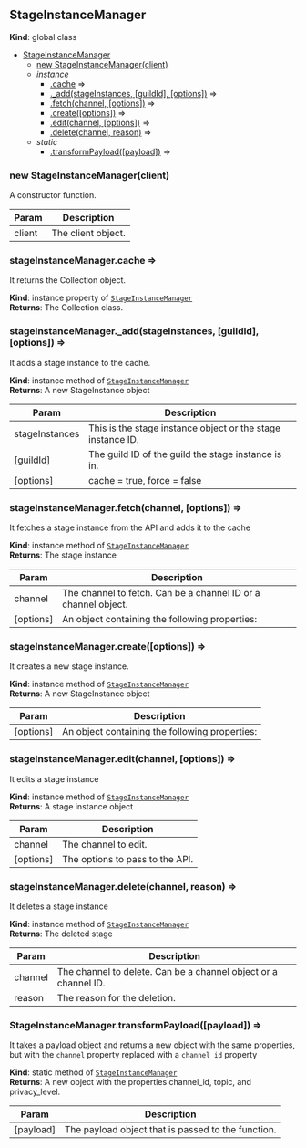 <a name="StageInstanceManager"></a>

## StageInstanceManager
**Kind**: global class  

* [StageInstanceManager](#StageInstanceManager)
    * [new StageInstanceManager(client)](#new_StageInstanceManager_new)
    * _instance_
        * [.cache](#StageInstanceManager+cache) ⇒
        * [._add(stageInstances, [guildId], [options])](#StageInstanceManager+_add) ⇒
        * [.fetch(channel, [options])](#StageInstanceManager+fetch) ⇒
        * [.create([options])](#StageInstanceManager+create) ⇒
        * [.edit(channel, [options])](#StageInstanceManager+edit) ⇒
        * [.delete(channel, reason)](#StageInstanceManager+delete) ⇒
    * _static_
        * [.transformPayload([payload])](#StageInstanceManager.transformPayload) ⇒

<a name="new_StageInstanceManager_new"></a>

### new StageInstanceManager(client)
A constructor function.


| Param | Description |
| --- | --- |
| client | The client object. |

<a name="StageInstanceManager+cache"></a>

### stageInstanceManager.cache ⇒
It returns the Collection object.

**Kind**: instance property of [<code>StageInstanceManager</code>](#StageInstanceManager)  
**Returns**: The Collection class.  
<a name="StageInstanceManager+_add"></a>

### stageInstanceManager.\_add(stageInstances, [guildId], [options]) ⇒
It adds a stage instance to the cache.

**Kind**: instance method of [<code>StageInstanceManager</code>](#StageInstanceManager)  
**Returns**: A new StageInstance object  

| Param | Description |
| --- | --- |
| stageInstances | This is the stage instance object or the stage instance ID. |
| [guildId] | The guild ID of the guild the stage instance is in. |
| [options] | cache = true, force = false |

<a name="StageInstanceManager+fetch"></a>

### stageInstanceManager.fetch(channel, [options]) ⇒
It fetches a stage instance from the API and adds it to the cache

**Kind**: instance method of [<code>StageInstanceManager</code>](#StageInstanceManager)  
**Returns**: The stage instance  

| Param | Description |
| --- | --- |
| channel | The channel to fetch. Can be a channel ID or a channel object. |
| [options] | An object containing the following properties: |

<a name="StageInstanceManager+create"></a>

### stageInstanceManager.create([options]) ⇒
It creates a new stage instance.

**Kind**: instance method of [<code>StageInstanceManager</code>](#StageInstanceManager)  
**Returns**: A new StageInstance object  

| Param | Description |
| --- | --- |
| [options] | An object containing the following properties: |

<a name="StageInstanceManager+edit"></a>

### stageInstanceManager.edit(channel, [options]) ⇒
It edits a stage instance

**Kind**: instance method of [<code>StageInstanceManager</code>](#StageInstanceManager)  
**Returns**: A stage instance object  

| Param | Description |
| --- | --- |
| channel | The channel to edit. |
| [options] | The options to pass to the API. |

<a name="StageInstanceManager+delete"></a>

### stageInstanceManager.delete(channel, reason) ⇒
It deletes a stage instance

**Kind**: instance method of [<code>StageInstanceManager</code>](#StageInstanceManager)  
**Returns**: The deleted stage  

| Param | Description |
| --- | --- |
| channel | The channel to delete. Can be a channel object or a channel ID. |
| reason | The reason for the deletion. |

<a name="StageInstanceManager.transformPayload"></a>

### StageInstanceManager.transformPayload([payload]) ⇒
It takes a payload object and returns a new object with the same properties, but with the`channel` property replaced with a `channel_id` property

**Kind**: static method of [<code>StageInstanceManager</code>](#StageInstanceManager)  
**Returns**: A new object with the properties channel_id, topic, and privacy_level.  

| Param | Description |
| --- | --- |
| [payload] | The payload object that is passed to the function. |

